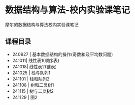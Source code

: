 # 数据结构与算法-校内实验课笔记
摩尔的数据结构与算法校内实验课笔记
## 课程目录
* 240927 | 基本数据结构的操作(奇数和及平均数问题)
* 241011| 线性表1(顺序表)
* 241018| 线性表2(链表)
* 241025 | 栈与队列1
* 241101 | 栈和队列2
* 241108 | 树和二叉树1
* 241115 | 树与二叉树2
* 241129 | 图2